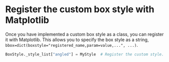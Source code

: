 # Register the custom box style with Matplotlib

Once you have implemented a custom box style as a class, you can register it with Matplotlib. This allows you to specify the box style as a string, `bbox=dict(boxstyle="registered_name,param=value,...", ...)`.

```python
BoxStyle._style_list["angled"] = MyStyle  # Register the custom style.
```

